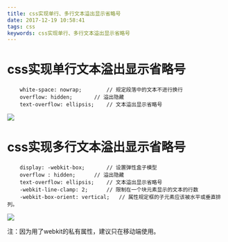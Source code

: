 ```yaml
---
title: css实现单行、多行文本溢出显示省略号
date: 2017-12-19 10:58:41
tags: css
keywords: css实现单行、多行文本溢出显示省略号
---
```

# css实现单行文本溢出显示省略号

```
	white-space: nowrap;  		// 规定段落中的文本不进行换行
	overflow: hidden; 		// 溢出隐藏
	text-overflow: ellipsis;	// 文本溢出显示省略号
```
<!--more-->

![](http://hexo-1252491761.file.myqcloud.com/css%E5%AE%9E%E7%8E%B0%E5%8D%95%E8%A1%8C%E3%80%81%E5%A4%9A%E8%A1%8C%E6%96%87%E6%9C%AC%E6%BA%A2%E5%87%BA%E6%98%BE%E7%A4%BA%E7%9C%81%E7%95%A5%E5%8F%B7/20171219111057.png)

# css实现多行文本溢出显示省略号

```
	display: -webkit-box; 		// 设置弹性盒子模型
	overflow : hidden;		// 溢出隐藏
	text-overflow: ellipsis;	// 文本溢出显示省略号
	-webkit-line-clamp: 2;		// 限制在一个块元素显示的文本的行数
	-webkit-box-orient: vertical; 	// 属性规定框的子元素应该被水平或垂直排列。
```
![](http://hexo-1252491761.file.myqcloud.com/css%E5%AE%9E%E7%8E%B0%E5%8D%95%E8%A1%8C%E3%80%81%E5%A4%9A%E8%A1%8C%E6%96%87%E6%9C%AC%E6%BA%A2%E5%87%BA%E6%98%BE%E7%A4%BA%E7%9C%81%E7%95%A5%E5%8F%B7/20171219111828.png)

注：因为用了webkit的私有属性，建议只在移动端使用。